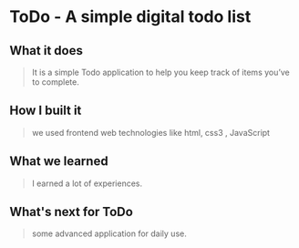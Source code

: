 # ToDo - A simple digital todo list


## What it does
> It is a simple Todo application to help you keep track of items you’ve to complete.
## How I built it
> we used frontend web technologies like html, css3 , JavaScript 

## What we learned
> I earned a lot of experiences.
## What's next for ToDo
> some advanced application for daily use.
